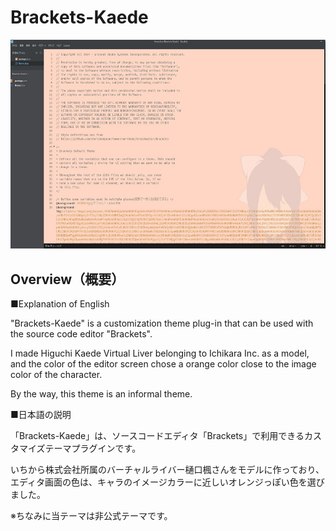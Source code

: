 # Brackets-Kaede

<img src="img/cap1.jpg" alt="Brackets-Kaede">

## Overview（概要）

■Explanation of English

"Brackets-Kaede" is a customization theme plug-in that can be used with the source code editor "Brackets".

I made Higuchi Kaede Virtual Liver belonging to Ichikara Inc. as a model, and the color of the editor screen chose a orange color close to the image color of the character.

By the way, this theme is an informal theme.

■日本語の説明

「Brackets-Kaede」は、ソースコードエディタ「Brackets」で利用できるカスタマイズテーマプラグインです。

いちから株式会社所属のバーチャルライバー樋口楓さんをモデルに作っており、エディタ画面の色は、キャラのイメージカラーに近しいオレンジっぽい色を選びました。

※ちなみに当テーマは非公式テーマです。
